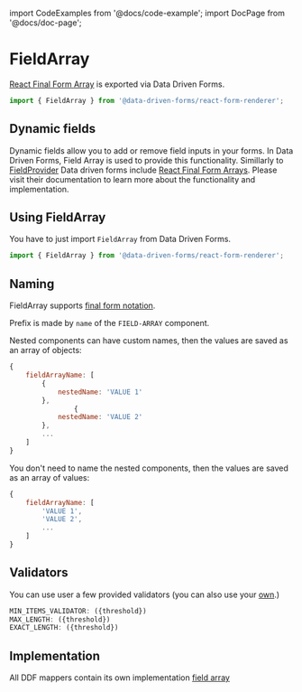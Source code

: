 import CodeExamples from '@docs/code-example';
import DocPage from '@docs/doc-page';

<DocPage>

# FieldArray

[React Final Form Array](https://github.com/final-form/react-final-form-arrays) is exported via Data Driven Forms.

```jsx
import { FieldArray } from '@data-driven-forms/react-form-renderer';
```

## Dynamic fields

Dynamic fields allow you to add or remove field inputs in your forms. In Data Driven Forms, Field Array is used to provide this functionality. Simillarly to [FieldProvider](/components/field-provider) Data driven forms include [React Final Form Arrays](https://github.com/final-form/react-final-form-arrays). Please visit their documentation to learn more about the functionality and implementation.

## Using FieldArray

You have to just import `FieldArray` from Data Driven Forms.

```jsx
import { FieldArray } from '@data-driven-forms/react-form-renderer';
```

<CodeExamples source="components/field-array/form-fields-mapper" mode="preview" />

## Naming

FieldArray supports [final form notation](https://final-form.org/docs/final-form/field-names).

Prefix is made by `name` of the `FIELD-ARRAY` component.

Nested components can have custom names, then the values are saved as an array of objects:

```jsx
{
    fieldArrayName: [
        {
            nestedName: 'VALUE 1'
        },
                {
            nestedName: 'VALUE 2'
        },
        ...
    ]
}
```

You don't need to name the nested components, then the values are saved as an array of values:

```jsx
{
    fieldArrayName: [
        'VALUE 1',
        'VALUE 2',
        ...
    ]
}
```

## Validators

You can use user a few provided validators (you can also use your [own](/mappers/validator-mapper).)

```jsx
MIN_ITEMS_VALIDATOR: ({threshold})
MAX_LENGTH: ({threshold})
EXACT_LENGTH: ({threshold})
```


## Implementation

All DDF mappers contain its own implementation [field array](/mappers/field-array?mapper=pf4)

<CodeExamples source="components/field-array/pf4-demo" mode="preview" />

</DocPage>